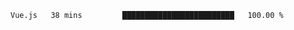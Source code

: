 <!--START_SECTION:waka-->
```text
Vue.js   38 mins         █████████████████████████   100.00 % 
```
<!--END_SECTION:waka-->
